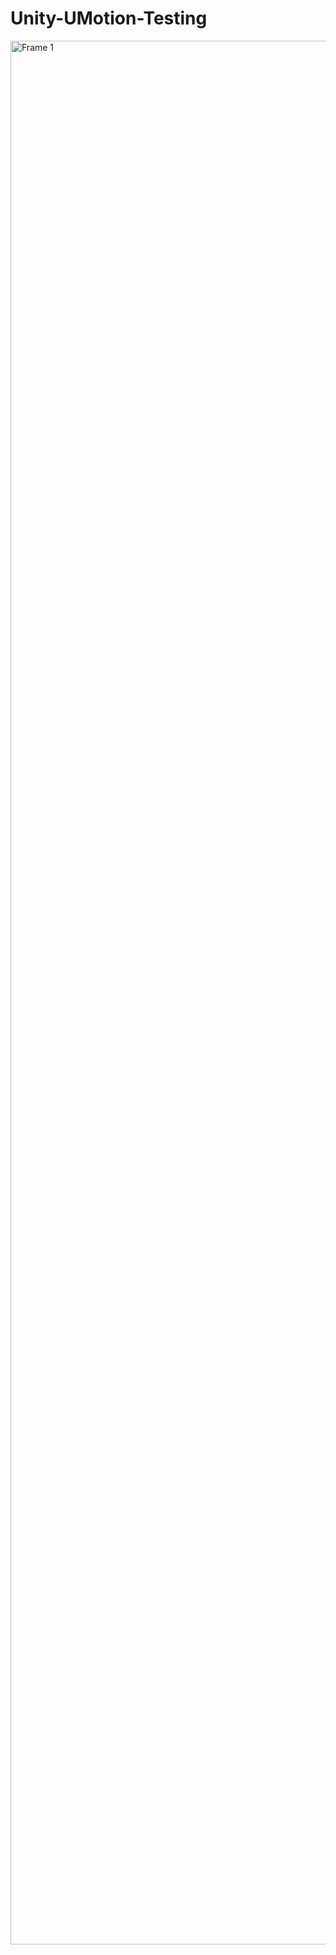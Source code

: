 # Unity-UMotion-Testing
<img width="3046" alt="Frame 1" src="https://user-images.githubusercontent.com/60665347/195494104-7ee0d6b1-fa63-4627-9a9c-3ae109b43155.png">
